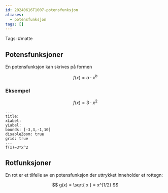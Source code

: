 ```yaml
---
id: 20240616T1007-potensfunksjon
aliases:
  - potensfunksjon
tags: []
---
```


Tags: #matte

## Potensfunksjoner

En potensfunksjon kan skrives på formen

$$
f(x)=a \cdot x^b
$$

### Eksempel

$$
f(x)=3 \cdot x^2
$$

```functionplot
---
title:
xLabel:
yLabel:
bounds: [-3,3,-1,10]
disableZoom: true
grid: true
---
f(x)=3*x^2
```

## Rotfunksjoner

En rot er et tilfelle av en potensfunksjon der uttrykket inneholder et rottegn:

$$
g(x) = \sqrt{ x } = x^{1/2}
$$

